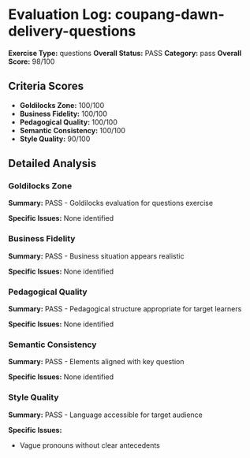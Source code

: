 # Evaluation Log: coupang-dawn-delivery-questions

**Exercise Type:** questions
**Overall Status:** PASS
**Category:** pass
**Overall Score:** 98/100

## Criteria Scores

- **Goldilocks Zone:** 100/100
- **Business Fidelity:** 100/100
- **Pedagogical Quality:** 100/100
- **Semantic Consistency:** 100/100
- **Style Quality:** 90/100

## Detailed Analysis

### Goldilocks Zone
**Summary:** PASS - Goldilocks evaluation for questions exercise

**Specific Issues:** None identified

### Business Fidelity
**Summary:** PASS - Business situation appears realistic

**Specific Issues:** None identified

### Pedagogical Quality
**Summary:** PASS - Pedagogical structure appropriate for target learners

**Specific Issues:** None identified

### Semantic Consistency
**Summary:** PASS - Elements aligned with key question

**Specific Issues:** None identified

### Style Quality
**Summary:** PASS - Language accessible for target audience

**Specific Issues:**
- Vague pronouns without clear antecedents


